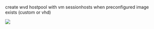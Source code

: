 create wvd hostpool with vm sessionhosts when preconfigured image exists (custom or vhd)

<a href="https://portal.azure.com/#create/Microsoft.Template/uri/https://portal.azure.com/#create/Microsoft.Template/uri/https%3A%2F%2Fraw.githubusercontent.com%2Fjvaliahdet%2Fwvdobjects%2Fmain%2Fhpwithvm%2FwvdObjectAzureDeployHostPoolWithVM.json" target="_blank">
  <img src="https://aka.ms/deploytoazurebutton"/>
</a>
